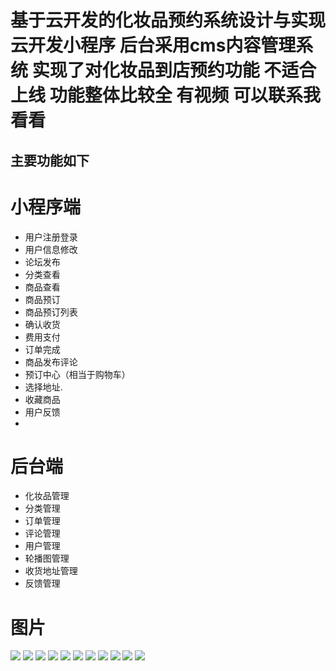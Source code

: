 # 基于云开发的化妆品预约系统设计与实现 云开发小程序 后台采用cms内容管理系统 实现了对化妆品到店预约功能 不适合上线 功能整体比较全 有视频 可以联系我看看

## 主要功能如下

# 小程序端

- 用户注册登录
- 用户信息修改
- 论坛发布
- 分类查看
- 商品查看
- 商品预订
- 商品预订列表
- 确认收货
- 费用支付
- 订单完成
- 商品发布评论
- 预订中心（相当于购物车）
- 选择地址.
- 收藏商品
- 用户反馈
- 
  

# 后台端
- 化妆品管理
- 分类管理
- 订单管理
- 评论管理
- 用户管理
- 轮播图管理
- 收货地址管理
- 反馈管理


# 图片

![](https://gitee.com/finnianX/mypicture/raw/master/202405081654738.jpg)
![](https://gitee.com/finnianX/mypicture/raw/master/202405081654727.jpg)
![](https://gitee.com/finnianX/mypicture/raw/master/202405081654737.jpg)
![](https://gitee.com/finnianX/mypicture/raw/master/202405081654736.jpg)
![](https://gitee.com/finnianX/mypicture/raw/master/202405081654734.jpg)
![](https://gitee.com/finnianX/mypicture/raw/master/202405081654733.jpg)
![](https://gitee.com/finnianX/mypicture/raw/master/202405081654732.jpg)
![](https://gitee.com/finnianX/mypicture/raw/master/202405081654731.jpg)
![](https://gitee.com/finnianX/mypicture/raw/master/202405081654730.jpg)
![](https://gitee.com/finnianX/mypicture/raw/master/202405081654729.jpg)
![](https://gitee.com/finnianX/mypicture/raw/master/202405081654728.jpg)
